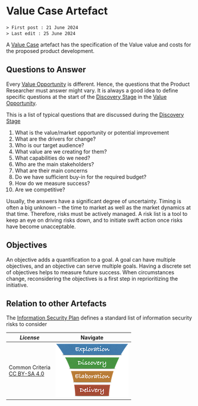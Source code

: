 # Value Case Artefact

```text
> First post : 21 June 2024
> Last edit : 25 June 2024
```

A [Value Case](/LeanUP/Artefacts/val-case.md) artefact has the specification of the Value value and costs for the proposed product development.

## Questions to Answer

Every [Value Opportunity][oppo] is different. Hence, the questions that the Product Researcher must answer might vary. It is always a good idea to define specific questions at the start of the [Discovery Stage][discovery] in the [Value Opportunity][oppo].

This is a list of typical questions that are discussed during the [Discovery Stage][discovery]

1. What is the value/market opportunity or potential improvement
2. What are the drivers for change?
3. Who is our target audience?
4. What value are we creating for them?
5. What capabilities do we need?
6. Who are the main stakeholders?
7. What are their main concerns
8. Do we have sufficient buy-in for the required budget?
9. How do we measure success?
10. Are we competitive?

Usually, the answers have a significant degree of uncertainty. Timing is often a big unknown – the time to market as well as the market dynamics at that time. Therefore, risks must be actively managed. A risk list is a tool to keep an eye on driving risks down, and to initiate swift action once risks have become unacceptable.

## Objectives

An objective adds a quantification to a goal. A goal can have multiple objectives, and an objective can serve multiple goals. Having a discrete set of objectives helps to measure future success. When circumstances change, reconsidering the objectives is a first step in reprioritizing the initiative.

## Relation to other Artefacts

The [Information Security Plan](/LeanUP/Artefacts/sec-plan) defines a standard list of information security risks to consider

| *License* | Navigate |
| - | - |
|Common Criteria</BR>[CC BY-SA 4.0](https://creativecommons.org/licenses/by-sa/4.0/deed.en) | [![LeanUP Logo](/LeanUP/Images/leanupLogo-s.png)](/LeanUP/Artefacts/overview.md) |

[oppo]: /LeanUP/Artefacts/val-oppo.md
[discovery]: /LeanUP/Stages/discovery.md
